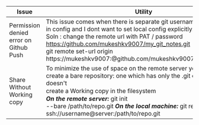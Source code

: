 | Issue | Utility |
| ------------- | ------------- |
| Permission denied error on Github Push| This issue comes when there is separate git username and password in config and  I dont want to set local config explicitly.<br/> Soln : change the remote url with PAT / password <br/> https://github.com/mukeshkv9007/my_git_notes.git <br/>git remote set-url origin https://mukeshkv9007:<password>@github.com/mukeshkv9007/my_git_notes.git
|Share Without Working copy |To minimize the use of space on the remote server you<br/> create a bare repository: one which has only the .git objects and doesn't <br/>create a Working copy in the ﬁlesystem <br/> ***On the remote server:*** git init <br/>--bare /path/to/repo.git ***On the local machine:*** git remote add origin <br/> ssh://username@server:/path/to/repo.git|